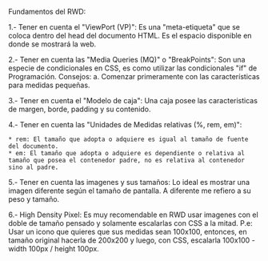 Fundamentos del RWD:

1.- Tener en cuenta el "ViewPort (VP)": Es una "meta-etiqueta" que se coloca dentro del head del documento HTML. Es el espacio disponible en donde se mostrará la web.
    <meta name='viewport' content='width=device-width, user-scalable=no, initial-scale=1, maximum-scale=1' />

2.- Tener en cuenta las "Media Queries (MQ)" o "BreakPoints": Son una especie de condicionales en CSS, es como utilizar las condicionales "if" de Programación.
    Consejos:
        a. Comenzar primeramente con las características para medidas pequeñas.

3.- Tener en cuenta el "Modelo de caja": Una caja posee las caracteristicas de margen, borde, padding y su contenido.

4.- Tener en cuenta las "Unidades de Medidas relativas (%, rem, em)":

    * rem: El tamaño que adopta o adquiere es igual al tamaño de fuente del documento.
    * em: El tamaño que adopta o adquiere es dependiente o relativa al tamaño que posea el contenedor padre, no es relativa al contenedor sino al padre.

5.- Tener en cuenta las imagenes y sus tamaños: Lo ideal es mostrar una imagen diferente según el tamaño de pantalla. A diferente me refiero a su peso y tamaño.

6.- High Density Pixel: Es muy recomendable en RWD usar imagenes con el doble de tamaño pensado y solamente escalarlas con CSS a la mitad.
    P.e: Usar un icono que quieres que sus medidas sean 100x100, entonces, en tamaño original hacerla de 200x200 y luego, con CSS, escalarla 100x100 - width 100px / height 100px. 